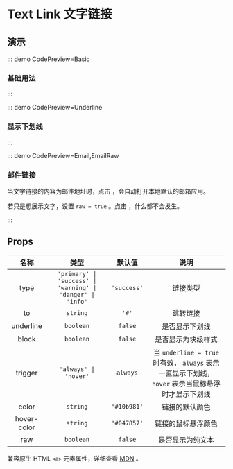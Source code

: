 # Text Link 文字链接

## 演示

::: demo CodePreview=Basic

### 基础用法

<Basic />
:::

::: demo CodePreview=Underline

### 显示下划线

<Underline />
:::

::: demo CodePreview=Email,EmailRaw

### 邮件链接

当文字链接的内容为邮件地址时，点击 <Email /> ，会自动打开本地默认的邮箱应用。

若只是想展示文字，设置 `raw = true` 。点击 <EmailRaw /> ，什么都不会发生。

:::

## Props

|    名称     |                            类型                             |   默认值    |                                               说明                                                |
| :---------: | :---------------------------------------------------------: | :---------: | :-----------------------------------------------------------------------------------------------: |
|    type     | `'primary' \| 'success' \| 'warning' \| 'danger' \| 'info'` | `'success'` |                                             链接类型                                              |
|     to      |                          `string`                           |    `'#'`    |                                             跳转链接                                              |
|  underline  |                          `boolean`                          |   `false`   |                                          是否显示下划线                                           |
|    block    |                          `boolean`                          |   `false`   |                                        是否显示为块级样式                                         |
|   trigger   |                    `'always' \| 'hover'`                    |  `always`   | 当 `underline = true` 时有效， `always` 表示一直显示下划线， `hover` 表示当鼠标悬浮时才显示下划线 |
|    color    |                          `string`                           | `'#10b981'` |                                          链接的默认颜色                                           |
| hover-color |                          `string`                           | `'#047857'` |                                        链接的鼠标悬浮颜色                                         |
|     raw     |                          `boolean`                          |   `false`   |                                         是否显示为纯文本                                          |

兼容原生 HTML `<a>` 元素属性，详细查看 [MDN](https://developer.mozilla.org/zh-CN/docs/Web/HTML/Element/a) 。
